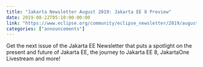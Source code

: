 ```yaml
---
title: "Jakarta Newsletter August 2019: Jakarta EE 8 Preview"
date: 2019-08-22T05:10:00-00:00
link: "https://www.eclipse.org/community/eclipse_newsletter/2019/august/"
categories: ["announcements"]
---
```

Get the next issue of the Jakarta EE Newsletter that puts a spotlight on the present and future of Jakarta EE, the journey to Jakarta EE 8, JakartaOne Livestream and more!